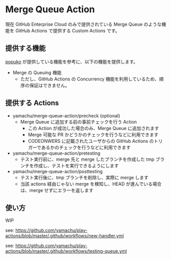 # Merge Queue Action

現在 GitHub Enterprise Cloud のみで提供されている Merge Queue のような機能を GitHub Actions で提供する Custom Actions です。

## 提供する機能

[popuko](https://github.com/voyagegroup/popuko) が提供している機能を参考に、以下の機能を提供します。

- Merge の Queuing 機能
  - ただし、GitHub Actions の Concurrency 機能を利用しているため、順序の保証はできません。

## 提供する Actions

- yamachu/merge-queue-action/precheck (optional)
  - Merge Queue に追加する前の事前チェックを行う Action
    - この Action が成功した場合のみ、Merge Queue に追加されます
    - Merge 可能な PR かどうかのチェックを行うなどに利用できます
    - CODEONWERS に記載されたユーザからの GitHub Actions のトリガーであるかのチェックを行うなどに利用できます
- yamachu/merge-queue-action/pretesting
  - テスト実行前に、merge 先と merge したブランチを作成した tmp ブランチを作成し、テストを実行できるようにします
- yamachu/merge-queue-action/posttesting
  - テスト実行後に、tmp ブランチを削除し、実際に merge します
  - 当該 actions 経由じゃない merge を検知し、HEAD が進んでいる場合は、merge せずにエラーを返します

## 使い方

WIP

see: https://github.com/yamachu/play-actions/blob/master/.github/workflows/new-handler.yml

see: https://github.com/yamachu/play-actions/blob/master/.github/workflows/testing-queue.yml
